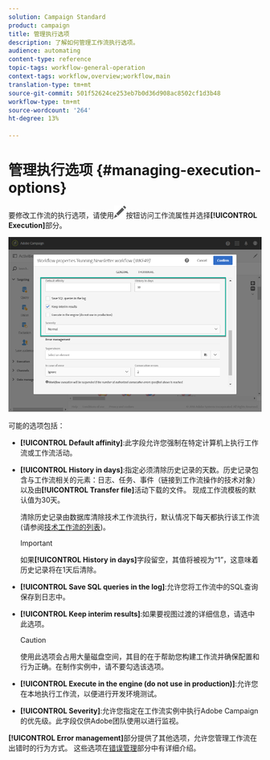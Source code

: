 ```yaml
---
solution: Campaign Standard
product: campaign
title: 管理执行选项
description: 了解如何管理工作流执行选项。
audience: automating
content-type: reference
topic-tags: workflow-general-operation
context-tags: workflow,overview;workflow,main
translation-type: tm+mt
source-git-commit: 501f52624ce253eb7b0d36d908ac8502cf1d3b48
workflow-type: tm+mt
source-wordcount: '264'
ht-degree: 13%

---
```



# 管理执行选项 {#managing-execution-options}

要修改工作流的执行选项，请使用![](assets/edit_darkgrey-24px.png)按钮访问工作流属性并选择&#x200B;**[!UICONTROL Execution]**&#x200B;部分。

![](assets/wkf_execution_6.png)

可能的选项包括：

* **[!UICONTROL Default affinity]**:此字段允许您强制在特定计算机上执行工作流或工作流活动。

* **[!UICONTROL History in days]**:指定必须清除历史记录的天数。历史记录包含与工作流相关的元素：日志、任务、事件（链接到工作流操作的技术对象）以及由&#x200B;**[!UICONTROL Transfer file]**&#x200B;活动下载的文件。 现成工作流模板的默认值为30天。

   清除历史记录由数据库清除技术工作流执行，默认情况下每天都执行该工作流(请参阅[技术工作流的列表](../../administration/using/technical-workflows.md))。

   >[!IMPORTANT]
   >
   >如果&#x200B;**[!UICONTROL History in days]**&#x200B;字段留空，其值将被视为“1”，这意味着历史记录将在1天后清除。

* **[!UICONTROL Save SQL queries in the log]**:允许您将工作流中的SQL查询保存到日志中。

* **[!UICONTROL Keep interim results]**:如果要视图过渡的详细信息，请选中此选项。

   >[!CAUTION]
   >
   >使用此选项会占用大量磁盘空间，其目的在于帮助您构建工作流并确保配置和行为正确。在制作实例中，请不要勾选该选项。

* **[!UICONTROL Execute in the engine (do not use in production)]**:允许您在本地执行工作流，以便进行开发环境测试。

* **[!UICONTROL Severity]**:允许您指定在工作流实例中执行Adobe Campaign的优先级。此字段仅供Adobe团队使用以进行监视。

**[!UICONTROL Error management]**&#x200B;部分提供了其他选项，允许您管理工作流在出错时的行为方式。 这些选项在[错误管理](../../automating/using/monitoring-workflow-execution.md#error-management)部分中有详细介绍。

